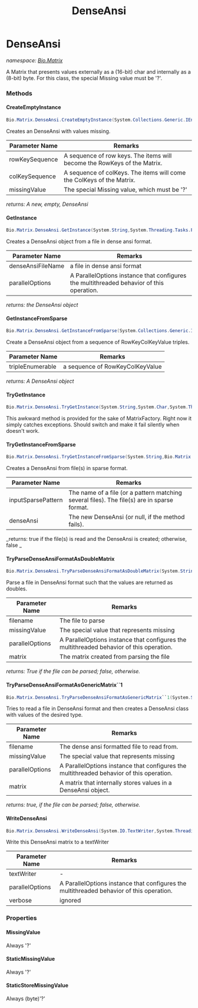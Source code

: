 ﻿---
title: DenseAnsi
---

# DenseAnsi
_namespace: [Bio.Matrix](N-Bio.Matrix.html)_

A Matrix that presents values externally as a (16-bit) char and internally as a (8-bit) byte.
 For this class, the special Missing value must be '?'.

### Methods

#### CreateEmptyInstance
```csharp
Bio.Matrix.DenseAnsi.CreateEmptyInstance(System.Collections.Generic.IEnumerable{System.String},System.Collections.Generic.IEnumerable{System.String},System.Char)
```
Creates an DenseAnsi with values missing.

|Parameter Name|Remarks|
|--------------|-------|
|rowKeySequence|A sequence of row keys. The items will become the RowKeys of the Matrix.|
|colKeySequence|A sequence of colKeys. The items will come the ColKeys of the Matrix.|
|missingValue|The special Missing value, which must be '?'|

_returns: A new, empty, DenseAnsi_

#### GetInstance
```csharp
Bio.Matrix.DenseAnsi.GetInstance(System.String,System.Threading.Tasks.ParallelOptions)
```
Creates a DenseAnsi object from a file in dense ansi format.

|Parameter Name|Remarks|
|--------------|-------|
|denseAnsiFileName|a file in dense ansi format|
|parallelOptions|A ParallelOptions instance that configures the multithreaded behavior of this operation.|

_returns: the DenseAnsi object_

#### GetInstanceFromSparse
```csharp
Bio.Matrix.DenseAnsi.GetInstanceFromSparse(System.Collections.Generic.IEnumerable{Bio.Matrix.RowKeyColKeyValue{System.String,System.String,System.Char}})
```
Create a DenseAnsi object from a sequence of RowKeyColKeyValue triples.

|Parameter Name|Remarks|
|--------------|-------|
|tripleEnumerable|a sequence of RowKeyColKeyValue|

_returns: A DenseAnsi object_

#### TryGetInstance
```csharp
Bio.Matrix.DenseAnsi.TryGetInstance(System.String,System.Char,System.Threading.Tasks.ParallelOptions,Bio.Matrix.Matrix{System.String,System.String,System.Char}@)
```
This awkward method is provided for the sake of MatrixFactory. Right now it simply catches exceptions. Should switch and make it fail silently when doesn't work.

#### TryGetInstanceFromSparse
```csharp
Bio.Matrix.DenseAnsi.TryGetInstanceFromSparse(System.String,Bio.Matrix.DenseAnsi@)
```
Creates a DenseAnsi from file(s) in sparse format.

|Parameter Name|Remarks|
|--------------|-------|
|inputSparsePattern|The name of a file (or a pattern matching several files). The file(s) are in sparse format.|
|denseAnsi|The new DenseAnsi (or null, if the method fails).|

_returns: true if the file(s) is read and the DenseAnsi is created; otherwise, false _

#### TryParseDenseAnsiFormatAsDoubleMatrix
```csharp
Bio.Matrix.DenseAnsi.TryParseDenseAnsiFormatAsDoubleMatrix(System.String,System.Double,System.Threading.Tasks.ParallelOptions,Bio.Matrix.Matrix{System.String,System.String,System.Double}@)
```
Parse a file in DenseAnsi format such that the values are returned as doubles.

|Parameter Name|Remarks|
|--------------|-------|
|filename|The file to parse|
|missingValue|The special value that represents missing|
|parallelOptions|A ParallelOptions instance that configures the multithreaded behavior of this operation.|
|matrix|The matrix created from parsing the file|

_returns: True if the file can be parsed; false, otherwise._

#### TryParseDenseAnsiFormatAsGenericMatrix``1
```csharp
Bio.Matrix.DenseAnsi.TryParseDenseAnsiFormatAsGenericMatrix``1(System.String,``0,System.Threading.Tasks.ParallelOptions,Bio.Matrix.Matrix{System.String,System.String,``0}@)
```
Tries to read a file in DenseAnsi format and then creates a DenseAnsi class with values of the desired type.

|Parameter Name|Remarks|
|--------------|-------|
|filename|The dense ansi formatted file to read from.|
|missingValue|The special value that represents missing|
|parallelOptions|A ParallelOptions instance that configures the multithreaded behavior of this operation.|
|matrix|A matrix that internally stores values in a DenseAnsi object.|

_returns: true, if the file can be parsed; false, otherwise._

#### WriteDenseAnsi
```csharp
Bio.Matrix.DenseAnsi.WriteDenseAnsi(System.IO.TextWriter,System.Threading.Tasks.ParallelOptions,System.Boolean)
```
Write this DenseAnsi matrix to a textWriter

|Parameter Name|Remarks|
|--------------|-------|
|textWriter|-|
|parallelOptions|A ParallelOptions instance that configures the multithreaded behavior of this operation.|
|verbose|ignored|




### Properties

#### MissingValue
Always '?'
#### StaticMissingValue
Always '?'
#### StaticStoreMissingValue
Always (byte)'?'


